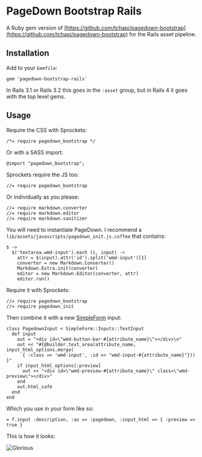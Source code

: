 # PageDown Bootstrap Rails

A Ruby gem version of [https://github.com/tchapi/pagedown-bootstrap](https://github.com/tchapi/pagedown-bootstrap) for the Rails asset pipeline.

## Installation

Add to your `Gemfile`:

    gem 'pagedown-bootstrap-rails'

In Rails 3.1 or Rails 3.2 this goes in the `:asset` group, but in Rails 4 it goes with the top level gems.

## Usage

Require the CSS with Sprockets:

    /*= require pagedown_bootstrap */

Or with a SASS import:

    @import "pagedown_bootstrap";

Sprockets require the JS too:

    //= require pagedown_bootstrap

Or individually as you please:

    //= require markdown.converter
    //= require markdown.editor
    //= require markdown.sanitizer

You will need to instantiate PageDown. I recommend a `lib/assets/javascripts/pagedown_init.js.coffee` that contains:

    $ ->
      $('textarea.wmd-input').each (i, input) ->
        attr = $(input).attr('id').split('wmd-input')[1]
        converter = new Markdown.Converter()
        Markdown.Extra.init(converter)
        editor = new Markdown.Editor(converter, attr)
        editor.run()

Require it with Sprockets:

    //= require pagedown_bootstrap
    //= require pagedown_init

Then combine it with a new [SimpleForm](https://github.com/plataformatec/simple_form) input:

    class PagedownInput < SimpleForm::Inputs::TextInput
      def input
        out = "<div id=\"wmd-button-bar-#{attribute_name}\"></div>\n"
        out << "#{@builder.text_area(attribute_name, input_html_options.merge(
          { :class => 'wmd-input', :id => "wmd-input-#{attribute_name}"})) }"
        if input_html_options[:preview]
          out << "<div id=\"wmd-preview-#{attribute_name}\" class=\"wmd-preview\"></div>"
        end
        out.html_safe
      end
    end

Which you use in your form like so:

    = f.input :description, :as => :pagedown, :input_html => { :preview => true }

This is how it looks:

![Glorious](http://f.cl.ly/items/1f2H1x1F1D0o0n2r1p02/pagedown-bootstrap.png)
